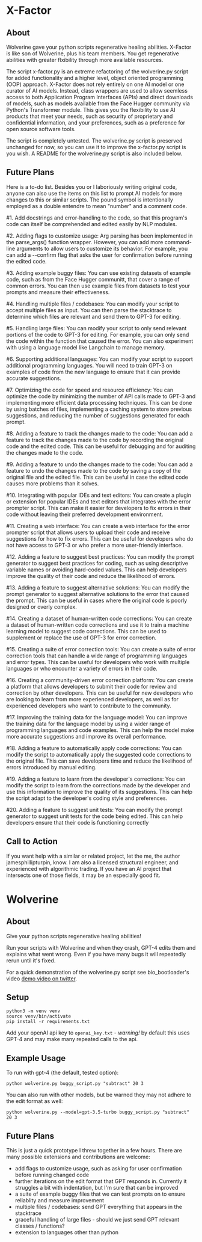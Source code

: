# X-Factor
## About

Wolverine gave your python scripts regenerative healing abilities. X-Factor is like son of Wolverine, plus his team members. You get regenerative abilities with greater flxibility through more available resources.

The script x-factor.py is an extreme refactoring of the wolverine.py script for added functionality and a higher level, object oriented programming (OOP) approach. X-Factor does not rely entirely on one AI model or one curator of AI models. Instead, class wrappers are used to allow seemless access to both Application Program Interfaces (APIs) and direct downloads of models, such as models available from the Face Hugger community via Python's Transformer module. This gives you the flexibility to use AI products that meet your needs, such as security of proprietary and confidential information, and your preferences, such as a preference for open source software tools.

The script is completely untested. The wolverine.py script is preserved unchanged for now, so you can use it to improve the x-factor.py script is you wish. A README for the wolverine.py script is also included below.

## Future Plans

Here is a to-do list. Besides you or I laboriously writing original code, anyone can also use the items on this list to prompt AI models for more changes to this or similar scripts. The pound symbol is intentionally employed as a double entendre to mean "number" and a comment code.

#1. Add docstrings and error-handling to the code, so that this program's code can itself be comprehended and edited easily by NLP modules.

#2. Adding flags to customize usage: Arg parsing has been implemented in the parse_args() function wrapper. However, you can add more command-line arguments to allow users to customize its behavior. For example, you can add a --confirm flag that asks the user for confirmation before running the edited code.

#3. Adding example buggy files: You can use existing datasets of example code, such as from the Face Hugger communitt, that cover a range of common errors. You can then use example files from datasets to test your prompts and measure their effectiveness.

#4. Handling multiple files / codebases: You can modify your script to accept multiple files as input. You can then parse the stacktrace to determine which files are relevant and send them to GPT-3 for editing.

#5. Handling large files: You can modify your script to only send relevant portions of the code to GPT-3 for editing. For example, you can only send the code within the function that caused the error. You can also experiment with using a language model like Langchain to manage memory.

#6. Supporting additional languages: You can modify your script to support additional programming languages. You will need to train GPT-3 on examples of code from the new language to ensure that it can provide accurate suggestions.

#7. Optimizing the code for speed and resource efficiency: You can optimize the code by minimizing the number of API calls made to GPT-3 and implementing more efficient data processing techniques. This can be done by using batches of files, implementing a caching system to store previous suggestions, and reducing the number of suggestions generated for each prompt.

#8. Adding a feature to track the changes made to the code: You can add a feature to track the changes made to the code by recording the original code and the edited code. This can be useful for debugging and for auditing the changes made to the code.

#9. Adding a feature to undo the changes made to the code: You can add a feature to undo the changes made to the code by saving a copy of the original file and the edited file. This can be useful in case the edited code causes more problems than it solves.

#10. Integrating with popular IDEs and text editors: You can create a plugin or extension for popular IDEs and text editors that integrates with the error prompter script. This can make it easier for developers to fix errors in their code without leaving their preferred development environment.

#11. Creating a web interface: You can create a web interface for the error prompter script that allows users to upload their code and receive suggestions for how to fix errors. This can be useful for developers who do not have access to GPT-3 or who prefer a more user-friendly interface.

#12. Adding a feature to suggest best practices: You can modify the prompt generator to suggest best practices for coding, such as using descriptive variable names or avoiding hard-coded values. This can help developers improve the quality of their code and reduce the likelihood of errors.

#13. Adding a feature to suggest alternative solutions: You can modify the prompt generator to suggest alternative solutions to the error that caused the prompt. This can be useful in cases where the original code is poorly designed or overly complex.

#14. Creating a dataset of human-written code corrections: You can create a dataset of human-written code corrections and use it to train a machine learning model to suggest code corrections. This can be used to supplement or replace the use of GPT-3 for error correction.

#15. Creating a suite of error correction tools: You can create a suite of error correction tools that can handle a wide range of programming languages and error types. This can be useful for developers who work with multiple languages or who encounter a variety of errors in their code.

#16. Creating a community-driven error correction platform: You can create a platform that allows developers to submit their code for review and correction by other developers. This can be useful for new developers who are looking to learn from more experienced developers, as well as for experienced developers who want to contribute to the community.

#17. Improving the training data for the language model: You can improve the training data for the language model by using a wider range of programming languages and code examples. This can help the model make more accurate suggestions and improve its overall performance.

#18. Adding a feature to automatically apply code corrections: You can modify the script to automatically apply the suggested code corrections to the original file. This can save developers time and reduce the likelihood of errors introduced by manual editing.

#19. Adding a feature to learn from the developer's corrections: You can modify the script to learn from the corrections made by the developer and use this information to improve the quality of its suggestions. This can help the script adapt to the developer's coding style and preferences.

#20. Adding a feature to suggest unit tests: You can modify the prompt generator to suggest unit tests for the code being edited. This can help developers ensure that their code is functioning correctly

## Call to Action

If you want help with a similar or related project, let the me, the author jamesphillipturpin, know. I am also a licensed structural engineer, and experienced with algorithmic trading. If you have an AI project that intersects one of those fields, it may be an especially good fit.


# Wolverine

## About

Give your python scripts regenerative healing abilities!

Run your scripts with Wolverine and when they crash, GPT-4 edits them and explains what went wrong. Even if you have many bugs it will repeatedly rerun until it's fixed.

For a quick demonstration of the wolverine.py script see bio_bootloader's video [demo video on twitter](https://twitter.com/bio_bootloader/status/1636880208304431104).

## Setup

    python3 -m venv venv
    source venv/bin/activate
    pip install -r requirements.txt

Add your openAI api key to `openai_key.txt` - _warning!_ by default this uses GPT-4 and may make many repeated calls to the api.

## Example Usage

To run with gpt-4 (the default, tested option):

    python wolverine.py buggy_script.py "subtract" 20 3

You can also run with other models, but be warned they may not adhere to the edit format as well:

    python wolverine.py --model=gpt-3.5-turbo buggy_script.py "subtract" 20 3

## Future Plans

This is just a quick prototype I threw together in a few hours. There are many possible extensions and contributions are welcome:

- add flags to customize usage, such as asking for user confirmation before running changed code
- further iterations on the edit format that GPT responds in. Currently it struggles a bit with indentation, but I'm sure that can be improved
- a suite of example buggy files that we can test prompts on to ensure reliablity and measure improvement
- multiple files / codebases: send GPT everything that appears in the stacktrace
- graceful handling of large files - should we just send GPT relevant classes / functions?
- extension to languages other than python
